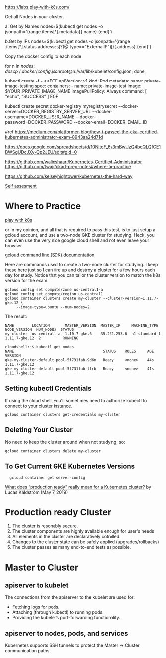 
https://labs.play-with-k8s.com/

Get all Nodes in your cluster.

a. Get by Names
nodes=$(kubectl get nodes -o jsonpath='{range.items[*].metadata}{.name} {end}')


b.Get by IPs
nodes=$(kubectl get nodes -o jsonpath='{range .items[*].status.addresses[?(@.type=="ExternalIP")]}{.address} {end}')

Copy the docker config to each node

for n in $nodes; do 
 scp ~/.docker/config.json root@$n:/var/lib/kubelet/config.json;
 done


kubectl create -f - <<EOF
apiVersion: v1
kind: Pod
metadata:
  name: private-image-testing
spec:
  containers:
    - name: private-image-test
      image: $YOUR_PRIVATE_IMAGE_NAME
      imagePullPolicy: Always
      command: [ "echo", "SUCCESS" ]
EOF

kubectl create secret docker-registry myregistrysecret --docker-server=DOCKER_REGISTRY_SERVER_URL --docker-username=DOCKER_USER_NAME --docker-password=DOCKER_PASSWORD --docker-email=DOCKER_EMAIL_ID



#ref 
https://medium.com/platformer-blog/how-i-passed-the-cka-certified-kubernetes-administrator-exam-8943aa24d71d

https://docs.google.com/spreadsheets/d/10NltoF_6y3mBwUzQ4bcQLQfCE1BWSgUDcJXy-Qp2JEU/edit#gid=0

https://github.com/walidshaari/Kubernetes-Certified-Administrator
https://github.com/twajr/ckad-prep-notes#where-to-practice

https://github.com/kelseyhightower/kubernetes-the-hard-way


[Self assesment](https://docs.google.com/spreadsheets/d/1kyPaDFQyHt8lm-rFEm2Xz89oqM3HI0A2wvzvvbGYB2c/edit#gid=0)

# Where to Practice

[play with k8s](https://labs.play-with-k8s.com/#)

or
In my opinion, and all that is required to pass this test, is to just setup a gcloud account, and use a two-node GKE cluster for studying. Heck, you can even use the very nice google cloud shell and not even leave your browser.

[gcloud command line (SDK) documentation](https://cloud.google.com/sdk/)

Here are commands used to create a two-node cluster for studying. I keep these here just so I can fire up and destroy a cluster for a few hours each day for study. Notice that you can tailor the cluster version to match the k8s version for the exam.
```
gcloud config set compute/zone us-central1-a
gcloud config set compute/region us-central1
gcloud container clusters create my-cluster --cluster-version=1.11.7-gke.12 \
     --image-type=ubuntu --num-nodes=2
```
The result:
```
NAME        LOCATION       MASTER_VERSION  MASTER_IP     MACHINE_TYPE   NODE_VERSION  NUM_NODES  STATUS
my-cluster  us-central1-a  1.10.7-gke.6    35.232.253.6  n1-standard-1  1.11.7-gke.12  2          RUNNING

cloudshell:~$ kubectl get nodes
NAME                                        STATUS    ROLES     AGE       VERSION
gke-my-cluster-default-pool-5f731fab-9d6n   Ready     <none>    44s       1.11.7-gke.12
gke-my-cluster-default-pool-5f731fab-llrb   Ready     <none>    41s       1.11.7-gke.12
```
## Setting kubectl Credentials
If using the cloud shell, you'll sometimes need to authorize kubectl to connect to your cluster instance.
```
gcloud container clusters get-credentials my-cluster
```
## Deleting Your Cluster
No need to keep the cluster around when not studying, so:
```
gcloud container clusters delete my-cluster
```
## To Get Current GKE Kubernetes Versions
```
  gcloud container get-server-config
```


[What does “production ready” really mean for a Kubernetes cluster?](https://speakerdeck.com/luxas/what-does-production-ready-really-mean-for-a-kubernetes-cluster-umea-may-2019) by Lucas Käldström (May 7, 2019)

# Production ready Cluster
  
  1. The cluster is resonably secure.
  2. The cluster components are highly available enough for user's needs
  3. All elements in the cluster are declaratively cotrolled.
  4. Changes to the cluster state can be safely applied (upgrades/rollbacks)
  5. The cluster passes as many end-to-end tests as possible.


# Master to Cluster

## apiserver to kubelet

   The connections from the apiserver to the kubelet are used for:

- Fetching logs for pods.
- Attaching (through kubectl) to running pods.
- Providing the kubelet’s port-forwarding functionality.

## apiserver to nodes, pods, and services

Kubernetes supports SSH tunnels to protect the Master -> Cluster communication paths.

